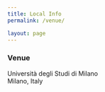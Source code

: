```yaml
---
title: Local Info
permalink: /venue/

layout: page
---
```



### Venue

Università degli Studi di Milano  
Milano, Italy 


<br>





